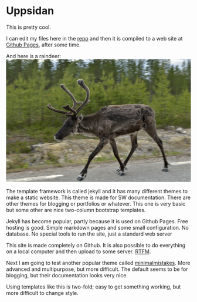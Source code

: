 # Uppsidan

This is pretty cool.

I can edit my files here in the [repo](https://github.com/Uppsidan/Uppsidan.github.io) and then it is compiled to a web site at 
[Github Pages](https://uppsidan.github.io/), after some time.

And here is a raindeer:
![raindeer](20150713_185711_4672.jpg)

The template framework is called jekyll and it has many different themes to make a static website. This theme is made for SW documentation. There are other themes for blogging or portfolios or whatever. This one is very basic but some other are nice two-column bootstrap templates.

Jekyll has become popular, partly because it is used on Github Pages. Free hosting is good. Simple markdown pages and some small configuration. No database. No special tools to run the site, just a standard web server

This site is made completely on Github. It is also possible to do everything on a local computer and then upload to some server.
[RTFM](https://jekyllrb.com).

Next I am going to test another popular theme called [minimalmistakes](https://mmistakes.github.io/minimal-mistakes/). More advanced and multipurpose, but more difficult. The default seems to be for blogging, but their documentation looks very nice.

Using templates like this is two-fold; easy to get something working, but more difficult to change style.

